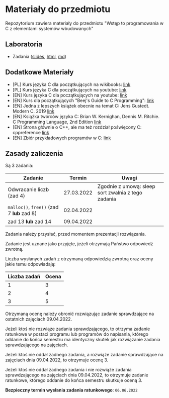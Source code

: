 # Materiały do przedmiotu

Repozytorium zawiera materiały do przedmiotu "Wstęp to programowania w C z elementami systemów wbudowanych"

## Laboratoria

- Zadania ([slides](https://czarnota.github.io/wpcsw/1/slides.html), [html](https://czarnota.github.io/wpcsw/1/), [md](https://github.com/czarnota/wpcsw/tree/main/1/))

## Dodatkowe Materiały

- [PL] Kurs języka C dla początkujących na wikibooks: [link](https://pl.wikibooks.org/wiki/C)
- [PL] Kurs języka C dla początkujących na youtube: [link](https://www.youtube.com/watch?v=o9zn6XQKjgU&list=PL6aekdNhY7DBvSnK0HUUBb-OH4y41HoZw)
- [EN] Kurs języka C dla początkujących na youtube: [link](https://www.youtube.com/watch?v=KJgsSFOSQv0)
- [EN] Kurs dla początkujących "Beej's Guide to C Programming": [link](https://beej.us/guide/bgc/)
- [EN] Jedna z lepszych książek obecnie na temat C: Jens Gustedt. Modern C. 2019 [link](https://hal.inria.fr/hal-02383654/document)
- [EN] Książka twórców języka C: Brian W. Kernighan, Dennis M. Ritchie. C Programming Language, 2nd Edition [link](https://github.com/germanoa/compiladores/blob/master/doc/ebook/The%20C%20Programming%20Language%20-%202nd%20Edition%20-%20Ritchie%20Kernighan.pdf)
- [EN] Strona głównie o C++, ale ma też rozdział poświęcony C: cppreference [link](https://en.cppreference.com/w/c)
- [EN] Zbiór przykładowych programów w C: [link](https://github.com/randerson112358/C-Programs)

## Zasady zaliczenia

Są 3 zadania:

| Zadanie                                        | Termin          | Uwagi                                              |
| ---------------------------------------------- | --------------- | ---------------------------------------------------|
| Odwracanie liczb (zad 4)                       | 27.03.2022      | Zgodnie z umową: sleep sort zwalnia z tego zadania |
| `malloc()`, `free()` (zad 7 **lub** zad 8)     | 02.04.2022      |                                                    |
| zad 13 **lub** zad 14                          | 09.04.2022      |                                                    |

Zadania należy przysłać, przed momentem prezentacji rozwiązania.

Zadanie jest uznane jako przyjęte, jeżeli otrzymają Państwo odpowiedź zwrotną.

Liczba wysłanych zadań z otrzymaną odpowiedzią zwrotną oraz oceny jakie temu odpowiadają:

| Liczba zadań | Ocena   |
| ------------ | ------- |
| 1            | 3       |
| 2            | 4       |
| 3            | 5       |

Otrzymaną ocenę należy obronić rozwiązując zadanie sprawdzające na ostatnich zajęciach
09.04.2022.

Jeżeli ktoś nie rozwiąże zadania sprawdzającego, to otrzyma
zadanie ratunkowe w postaci programu lub programów do napisania, którego oddanie do końca semestru
ma identyczny skutek jak rozwiązanie zadania sprawdzającego na zajęciach.

Jeżeli ktoś nie oddał żadnego zadania, a rozwiąże zadanie sprawdzające na zajęciach
dnia 09.04.2022, to otrzymuje ocenę 3.

Jeżeli ktoś nie oddał żadnego zadania i nie rozwiąże zadania sprawdzającego na zajęciach
dnia 09.04.2022, to otrzymuje zadanie ratunkowe, którego oddanie do końca
semestru skutkuje oceną 3.

**Bezpieczny termin wysłania zadania ratunkowego**: `06.06.2022`
